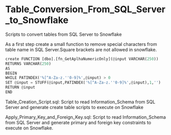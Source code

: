 # Table_Conversion_From_SQL_Server_to_Snowflake
Scripts to convert tables from SQL Server to Snowflake

As a first step create a small function to remove special characters from table name in SQL Server.Square brackets are not allowed in snowflake.

```python
create FUNCTION [dbo].[fn_GetAplhaNumericOnly](@input VARCHAR(250))
RETURNS VARCHAR(250)
AS
BEGIN 
WHILE PATINDEX('%[^A-Za-z.''0-9]%',@input) > 0
SET @input = STUFF(@input,PATINDEX('%[^A-Za-z.''0-9]%',@input),1,'')
RETURN @input
END
```
Table_Creation_Script.sql: Script to read Information_Schema from SQL Server and generate create table scripts to execute on Snowflake

Apply_Primary_Key_and_Foreign_Key.sql: Script to read Information_Schema from SQL Server and generate primary and foreign key constraints to execute on Snowflake.






